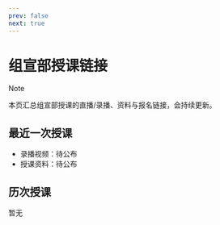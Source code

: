 ```yaml
---
prev: false
next: true
---
```


# 组宣部授课链接

> [!NOTE]
> 本页汇总组宣部授课的直播/录播、资料与报名链接，会持续更新。

## 最近一次授课

- 录播视频：待公布
- 授课资料：待公布

## 历次授课

暂无
